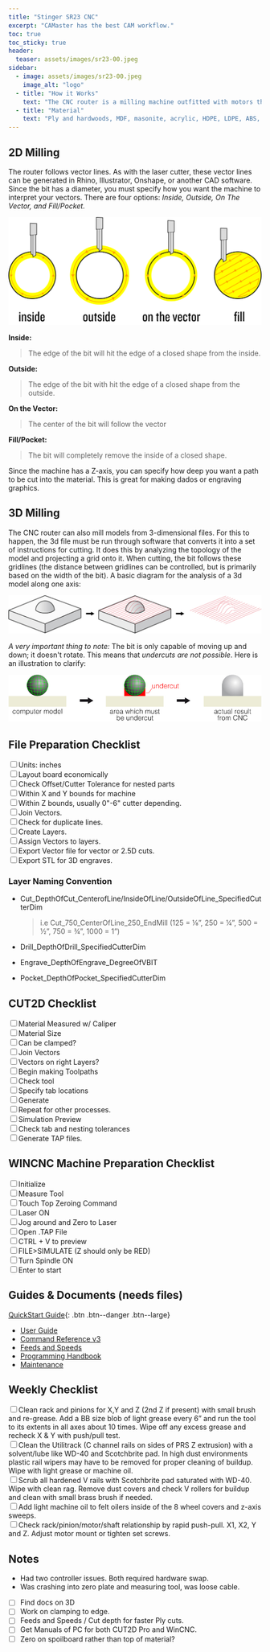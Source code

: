 ```yaml
---
title: "Stinger SR23 CNC"
excerpt: "CAMaster has the best CAM workflow."
toc: true
toc_sticky: true
header:
  teaser: assets/images/sr23-00.jpeg
sidebar:
  - image: assets/images/sr23-00.jpeg
    image_alt: "logo"
  - title: "How it Works"
    text: "The CNC router is a milling machine outfitted with motors that precisely control each axis (CNC stands for Computer Numerical Control). It is a subtractive process which uses a moving spinning bit or cutter to cut through material. The bits of the router can be switched out; we have a range of bits. Material can be cut along two or three dimensions."
  - title: "Material"
    text: "Ply and hardwoods, MDF, masonite, acrylic, HDPE, LDPE, ABS, and foam (various densities)."
---
```


## 2D Milling
The router follows vector lines. As with the laser cutter, these vector lines can be generated in Rhino, Illustrator, Onshape, or another CAD software. Since the bit has a diameter, you must specify how you want the machine to interpret your vectors. There are four options: *Inside, Outside, On The Vector, and Fill/Pocket.*

![Shop Scheduler](/assets/images/cnc-01.jpg)

**Inside:**
>The edge of the bit will hit the edge of a closed shape from the inside.

**Outside:**
>The edge of the bit with hit the edge of a closed shape from the outside.

**On the Vector:**
>The center of the bit will follow the vector

**Fill/Pocket:**
>The bit will completely remove the inside of a closed shape.

Since the machine has a Z-axis, you can specify how deep you want a path to be cut into the material. This is great for making dados or engraving graphics.

## 3D Milling

The CNC router can also mill models from 3-dimensional files. For this to happen, the 3d file must be run through software that converts it into a set of instructions for cutting. It does this by analyzing the topology of the model and projecting a grid onto it. When cutting, the bit follows these gridlines (the distance between gridlines can be controlled, but is primarily based on the width of the bit). A basic diagram for the analysis of a 3d model along one axis:

![Shop Scheduler](/assets/images/cnc-02.jpg)

*A very important thing to note:* The bit is only capable of moving up and down; it doesn't rotate. This means that *undercuts are not possible*. Here is an illustration to clarify:

![Shop Scheduler](/assets/images/cnc-03.jpg)

## File Preparation Checklist

 <input type="checkbox" name="0" value="0">Units: inches<br>
 <input type="checkbox" name="0" value="0">Layout board economically<br>
 <input type="checkbox" name="0" value="0">Check Offset/Cutter Tolerance for nested parts<br>
 <input type="checkbox" name="0" value="0">Within X and Y bounds for machine<br>
 <input type="checkbox" name="0" value="0">Within Z bounds, usually 0"-6" cutter depending.<br>
 <input type="checkbox" name="0" value="0">Join Vectors.<br>
 <input type="checkbox" name="0" value="0">Check for duplicate lines.<br>
 <input type="checkbox" name="0" value="0">Create Layers.<br>
 <input type="checkbox" name="0" value="0">Assign Vectors to layers.<br>
 <input type="checkbox" name="0" value="0">Export Vector file for vector or 2.5D cuts.<br>
 <input type="checkbox" name="0" value="0">Export STL for 3D engraves.<br>


### Layer Naming Convention

- Cut_DepthOfCut_CenterofLine/InsideOfLine/OutsideOfLine_SpecifiedCutterDim
    >i.e Cut_750_CenterOfLine_250_EndMill (125 = ⅛”, 250 = ¼”, 500 = ½”, 750 = ¾”, 1000 = 1”)

- Drill_DepthOfDrill_SpecifiedCutterDim
- Engrave_DepthOfEngrave_DegreeOfVBIT
- Pocket_DepthOfPocket_SpecifiedCutterDim

## CUT2D Checklist

<input type="checkbox" name="0" value="0">Material Measured w/ Caliper<br>
<input type="checkbox" name="0" value="0">Material Size<br>
<input type="checkbox" name="0" value="0">Can be clamped?<br>
<input type="checkbox" name="0" value="0">Join Vectors<br>
<input type="checkbox" name="0" value="0">Vectors on right Layers?<br>
<input type="checkbox" name="0" value="0">Begin making Toolpaths<br>
<input type="checkbox" name="0" value="0">Check tool<br>
<input type="checkbox" name="0" value="0">Specify tab locations<br>
<input type="checkbox" name="0" value="0">Generate<br>
<input type="checkbox" name="0" value="0">Repeat for other processes.<br>
<input type="checkbox" name="0" value="0">Simulation Preview<br>
<input type="checkbox" name="0" value="0">Check tab and nesting tolerances<br>
<input type="checkbox" name="0" value="0">Generate TAP files.<br>

## WINCNC Machine Preparation Checklist

<input type="checkbox" name="0" value="0">Initialize<br>
<input type="checkbox" name="0" value="0">Measure Tool<br>
<input type="checkbox" name="0" value="0">Touch Top Zeroing Command<br>
<input type="checkbox" name="0" value="0">Laser ON<br>
<input type="checkbox" name="0" value="0">Jog around and Zero to Laser<br>
<input type="checkbox" name="0" value="0">Open .TAP File<br>
<input type="checkbox" name="0" value="0">CTRL + V to preview<br>
<input type="checkbox" name="0" value="0">FILE>SIMULATE (Z should only be RED)<br>
<input type="checkbox" name="0" value="0">Turn Spindle ON<br>
<input type="checkbox" name="0" value="0">Enter to start<br>

## Guides & Documents (needs files)

[QuickStart Guide](/#){: .btn .btn--danger .btn--large}

- [User Guide](/#)
- [Command Reference v3](/#)
- [Feeds and Speeds](/#)
- [Programming Handbook](/#)
- [Maintenance](/#)


## Weekly Checklist

  <input type="checkbox" name="0" value="0">Clean rack and pinions for X,Y and Z (2nd Z if present) with small brush and re-grease. Add a BB size blob of light grease every 6” and run the tool to its extents in all axes about 10 times. Wipe off any excess grease and recheck X & Y with push/pull test.<br>
  <input type="checkbox" name="0" value="0">Clean the Utilitrack (C channel rails on sides of PRS Z extrusion) with a solvent/lube like WD-40 and Scotchbrite pad. In high dust environments plastic rail wipers may have to be removed for proper cleaning of buildup. Wipe with light grease or machine oil.<br>
  <input type="checkbox" name="0" value="0">Scrub all hardened V rails with Scotchbrite pad saturated with WD-40. Wipe with clean rag. Remove dust covers and check V rollers for buildup and clean with small brass brush if needed.<br>
  <input type="checkbox" name="0" value="0">Add light machine oil to felt oilers inside of the 8 wheel covers and z-axis sweeps.<br>
  <input type="checkbox" name="0" value="0">Check rack/pinion/motor/shaft relationship by rapid push-pull. X1, X2, Y and Z. Adjust motor mount or tighten set screws.<br>

## Notes
- Had two controller issues. Both required hardware swap.
- Was crashing into zero plate and measuring tool, was loose cable.

- [ ] Find docs on 3D
- [ ] Work on clamping to edge.
- [ ] Feeds and Speeds / Cut depth for faster Ply cuts.
- [ ] Get Manuals of PC for both CUT2D Pro and WinCNC.
- [ ] Zero on spoilboard rather than top of material?
